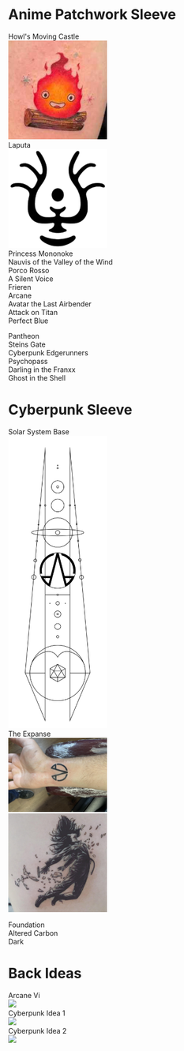 # Anime Patchwork Sleeve

Howl's Moving Castle  
<img src="anime_sleeve/calcifer.png" width="200">  
Laputa  
<img src="anime_sleeve/laputa.png" width="200">  
Princess Mononoke  
Nauvis of the Valley of the Wind  
Porco Rosso  
A Silent Voice  
Frieren  
Arcane  
Avatar the Last Airbender  
Attack on Titan  
Perfect Blue

Pantheon  
Steins Gate  
Cyberpunk Edgerunners  
Psychopass  
Darling in the Franxx  
Ghost in the Shell

# Cyberpunk Sleeve

Solar System Base  
<img src="cyberpunk_sleeve/solar_system.png" width="200">  
The Expanse  
<img src="cyberpunk_sleeve/opa.jpg" width="200">  
<img src="cyberpunk_sleeve/julie.jpg" width="200">

Foundation  
Altered Carbon  
Dark

# Back Ideas

Arcane Vi  
<img src="cyberpunk_sleeve/arcane_vi.jpg" width="200">  
Cyberpunk Idea 1  
<img src="cyberpunk_sleeve/cyberpunk.jpg" width="200">  
Cyberpunk Idea 2  
<img src="cyberpunk_sleeve/cyberpunk_2.jpg" width="200">
